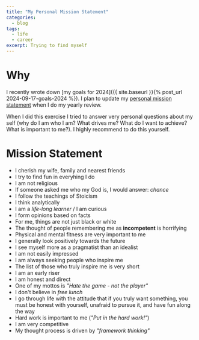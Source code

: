 ```yaml
---
title: "My Personal Mission Statement"
categories:
  - blog
tags:
  - life
  - career
excerpt: Trying to find myself
---
```


# Why
I recently wrote down [my goals for 2024]({{ site.baseurl }}{% post_url 2024-09-17-goals-2024 %}).
I plan to update my [personal mission statement][wiki-mission-statement] when I do my yearly review.

When I did this exercise I tried to answer very personal questions about my self (why do I am who I am? What drives me? What do I want to achieve? What is important to me?).
I highly recommend to do this yourself.

# Mission Statement

- I cherish my wife, family and nearest friends
- I try to find fun in everyhing I do
- I am not religious
- If someone asked me who my God is, I would answer: *chance*
- I follow the teachings of Stoicism
- I think analytically
- I am a *life-long learner* / I am curious
- I form opinions based on facts
- For me, things are not just black or white
- The thought of people remembering me as **incompetent** is horrifying
- Physical and mental fitness are very important to me
- I generally look positively towards the future
- I see myself more as a pragmatist than an idealist
- I am not easily impressed
- I am always seeking people who inspire me
- The list of those who truly inspire me is very short
- I am an early riser
- I am honest and direct
- One of my mottos is *"Hate the game - not the player"*
- I don't believe in *free lunch*
- I go through life with the attitude that if you truly want something, you must be honest with yourself, unafraid to pursue it, and have fun along the way
- Hard work is important to me (*"Put in the hard work!"*)
- I am very competitive
- My thought process is driven by *"framework thinking"*

[wiki-mission-statement]: https://en.wikipedia.org/wiki/Mission_statement
